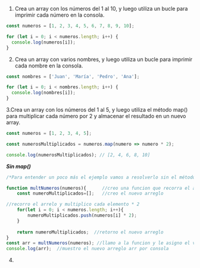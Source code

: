 1. Crea un array con los números del 1 al 10, y luego utiliza un bucle para imprimir cada número en la consola.

```js
const numeros = [1, 2, 3, 4, 5, 6, 7, 8, 9, 10];

for (let i = 0; i < numeros.length; i++) {
  console.log(numeros[i]);
}

```
2. Crea un array con varios nombres, y luego utiliza un bucle para imprimir cada nombre en la consola.

```js
const nombres = ['Juan', 'María', 'Pedro', 'Ana'];

for (let i = 0; i < nombres.length; i++) {
  console.log(nombres[i]);
}

```
3.Crea un array con los números del 1 al 5, y luego utiliza el método map() para multiplicar cada número por 2 y almacenar el resultado en un nuevo array.
```js
const numeros = [1, 2, 3, 4, 5];

const numerosMultiplicados = numeros.map(numero => numero * 2);

console.log(numerosMultiplicados); // [2, 4, 6, 8, 10]

```
***Sin map()***
```js
/*Para entender un poco más el ejemplo vamos a resolverlo sin el método map()*/

function multNumeros(numeros){      //creo una funcion que recorra el arreglo y multiplique a cada elemento * 2
    const numeroMultiplicados=[];   //creo el nuevo arreglo

//recorro el arrelo y multiplico cada elemento * 2
    for(let i = 0; i < numeros.length; i++){
        numeroMultiplicados.push(numeros[i] * 2);
    }
    
    return numeroMultiplicados;  //retorno el nuevo arreglo
}
const arr = multNumeros(numeros); //llamo a la funcion y le asigno el valor retornado a la constante arr
console.log(arr);  //muestro el nuevo arreglo arr por consola
```

4. 



